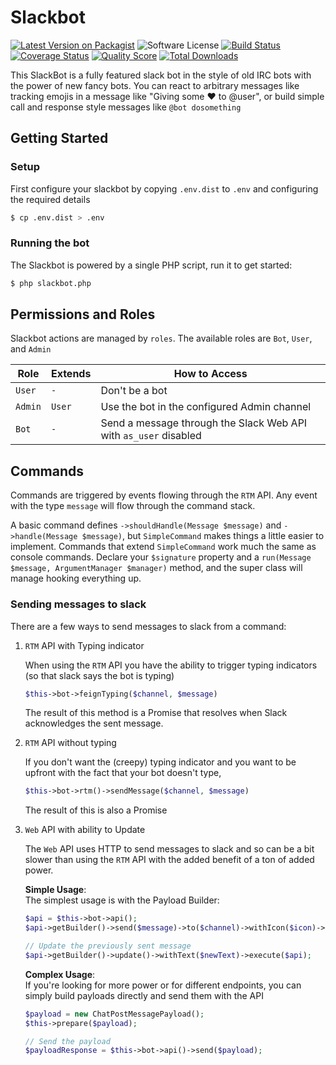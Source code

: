 # Slackbot

[![Latest Version on Packagist][ico-version]][link-packagist]
![Software License][ico-license]
[![Build Status][ico-travis]][link-travis]
[![Coverage Status][ico-scrutinizer]][link-scrutinizer]
[![Quality Score][ico-code-quality]][link-code-quality]
[![Total Downloads][ico-downloads]][link-downloads]

This SlackBot is a fully featured slack bot in the style of old IRC bots with the power of new fancy bots. You can react
to arbitrary messages like tracking emojis in a message like "Giving some :heart: to @user", or build simple call and response style messages like `@bot dosomething`

## Getting Started

### Setup

First configure your slackbot by copying `.env.dist` to `.env` and configuring the required details

```bash
$ cp .env.dist > .env
```

### Running the bot

The Slackbot is powered by a single PHP script, run it to get started:
```bash
$ php slackbot.php
```

## Permissions and Roles

Slackbot actions are managed by `roles`. The available roles are `Bot`, `User`, and `Admin`

| Role | Extends | How to Access |
|---|---|---|
| `User` | `-` | Don't be a bot |
| `Admin` | `User` | Use the bot in the configured Admin channel |
| `Bot` | `-` | Send a message through the Slack Web API with `as_user` disabled | 


## Commands

Commands are triggered by events flowing through the `RTM` API. Any event with the type `message` will flow through the 
command stack.

A basic command defines `->shouldHandle(Message $message)` and `->handle(Message $message)`, but `SimpleCommand` makes 
things a little easier to implement. Commands that extend `SimpleCommand` work much the same as console commands. 
Declare your `$signature` property and a `run(Message $message, ArgumentManager $manager)` method, and the super class 
will manage hooking everything up.

### Sending messages to slack

There are a few ways to send messages to slack from a command:

1. `RTM` API with Typing indicator

    When using the `RTM` API you have the ability to trigger typing indicators (so that slack says the bot is typing)
    
    ```php
    $this->bot->feignTyping($channel, $message)
    ```
    
    The result of this method is a Promise that resolves when Slack acknowledges the sent message.

1. `RTM` API without typing
    
    If you don't want the (creepy) typing indicator and you want to be upfront with the fact that your bot doesn't type, 
    ```php
    $this->bot->rtm()->sendMessage($channel, $message)
    ```
    
   The result of this is also a Promise

1. `Web` API with ability to Update
    
    The `Web` API uses HTTP to send messages to slack and so can be a bit slower than using the `RTM` API with the added
    benefit of a ton of added power.
    
    **Simple Usage**:    
    The simplest usage is with the Payload Builder:
    ```php
    $api = $this->bot->api();
    $api->getBuilder()->send($message)->to($channel)->withIcon($icon)->execute($api);
 
    // Update the previously sent message
    $api->getBuilder()->update()->withText($newText)->execute($api);
    ```
    
    **Complex Usage**:  
    If you're looking for more power or for different endpoints, you can simply build payloads directly and send them
    with the API
    ```php
    $payload = new ChatPostMessagePayload();
    $this->prepare($payload);
 
    // Send the payload
    $payloadResponse = $this->bot->api()->send($payload);
    ```

[ico-version]: https://img.shields.io/packagist/v/portlandlabs/slackbot.svg?style=flat-square
[ico-license]: https://img.shields.io/badge/license-MIT-brightgreen.svg?style=flat-square
[ico-travis]: https://img.shields.io/travis/portlandlabs/slackbot/master.svg?style=flat-square
[ico-scrutinizer]: https://img.shields.io/scrutinizer/coverage/g/portlandlabs/slackbot.svg?style=flat-square
[ico-code-quality]: https://img.shields.io/scrutinizer/g/portlandlabs/slackbot.svg?style=flat-square
[ico-downloads]: https://img.shields.io/packagist/dt/portlandlabs/slackbot.svg?style=flat-square

[link-packagist]: https://packagist.org/packages/portlandlabs/slackbot
[link-travis]: https://travis-ci.com/portlandlabs/slackbot
[link-scrutinizer]: https://scrutinizer-ci.com/g/portlandlabs/slackbot/code-structure
[link-code-quality]: https://scrutinizer-ci.com/g/portlandlabs/slackbot
[link-downloads]: https://packagist.org/packages/portlandlabs/slackbot
[link-author]: https://github.com/korvinszanto